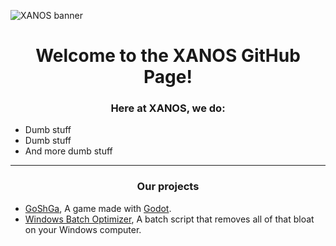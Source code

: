 ![XANOS banner](https://raw.githubusercontent.com/xano2/.github/main/profile/banner.jpg)
<h1 align="center">Welcome to the XANOS GitHub Page!</h1>
<h3 align="center">Here at XANOS, we do:</h3>

- Dumb stuff
- Dumb stuff
- And more dumb stuff

---
<h3 align="center">Our projects</h3>

- [GoShGa](https://github.com/xano2/GoShGa), A game made with [Godot](https://github.com/godotengine/godot).
- [Windows Batch Optimizer](https://github.com/xano2/Optimizer-Batch-Installation), A batch script that removes all of that bloat on your Windows computer.
